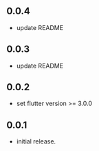 ## 0.0.4

* update README

## 0.0.3

* update README

## 0.0.2

* set flutter version >= 3.0.0

## 0.0.1

* initial release.
